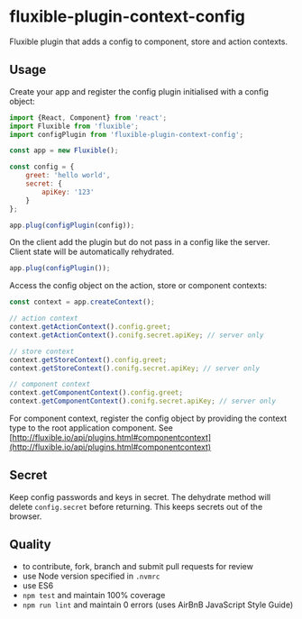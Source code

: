 # fluxible-plugin-context-config

Fluxible plugin that adds a config to component, store and action contexts.

## Usage

Create your app and register the config plugin initialised with a config object:

```javascript
import {React, Component} from 'react';
import Fluxible from 'fluxible';
import configPlugin from 'fluxible-plugin-context-config';

const app = new Fluxible();

const config = {
    greet: 'hello world',
    secret: {
        apiKey: '123'
    }
};

app.plug(configPlugin(config));
```

On the client add the plugin but do not pass in a config like the server. Client state will be automatically rehydrated.

```js
app.plug(configPlugin());
```

Access the config object on the action, store or component contexts:

```javascript
const context = app.createContext();

// action context
context.getActionContext().config.greet;
context.getActionContext().conifg.secret.apiKey; // server only

// store context
context.getStoreContext().config.greet;
context.getStoreContext().conifg.secret.apiKey; // server only

// component context
context.getComponentContext().config.greet;
context.getComponentContext().conifg.secret.apiKey; // server only
```

For component context, register the config object by providing the context type to the root application component. See [http://fluxible.io/api/plugins.html#componentcontext](http://fluxible.io/api/plugins.html#componentcontext)

## Secret

Keep config passwords and keys in secret. The dehydrate method will delete `config.secret` before returning. This keeps secrets out of the browser.

## Quality

- to contribute, fork, branch and submit pull requests for review
- use Node version specified in `.nvmrc` 
- use ES6
- `npm test` and maintain 100% coverage
- `npm run lint` and maintain 0 errors (uses AirBnB JavaScript Style Guide)

